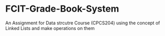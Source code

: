 # FCIT-Grade-Book-System

An Assignment for Data strcutre Course (CPCS204) using the concept of Linked Lists and make operations on them
